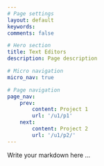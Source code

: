 ```yaml
---
# Page settings
layout: default
keywords:
comments: false

# Hero section
title: Text Editors
description: Page description

# Micro navigation
micro_nav: true

# Page navigation
page_nav:
    prev:
        content: Project 1
        url: '/u1/p1'
    next:
        content: Project 2
        url: '/u1/p2/'
---
```


Write your markdown here ...
